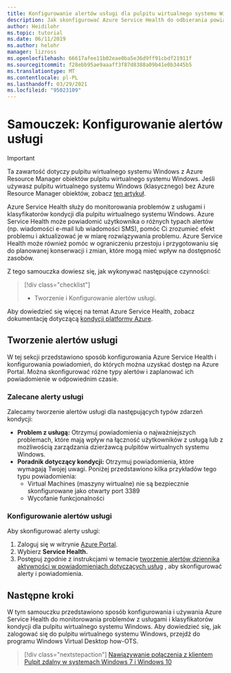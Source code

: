 ```yaml
---
title: Konfigurowanie alertów usługi dla pulpitu wirtualnego systemu Windows — Azure
description: Jak skonfigurować Azure Service Health do odbierania powiadomień usługi dla pulpitu wirtualnego systemu Windows.
author: Heidilohr
ms.topic: tutorial
ms.date: 06/11/2019
ms.author: helohr
manager: lizross
ms.openlocfilehash: 66617afee11b02eae0ba5e36d9ff91cbdf21911f
ms.sourcegitcommit: f28ebb95ae9aaaff3f87d8388a09b41e0b3445b5
ms.translationtype: MT
ms.contentlocale: pl-PL
ms.lasthandoff: 03/29/2021
ms.locfileid: "95023109"
---
```

# <a name="tutorial-set-up-service-alerts"></a>Samouczek: Konfigurowanie alertów usługi

>[!IMPORTANT]
>Ta zawartość dotyczy pulpitu wirtualnego systemu Windows z Azure Resource Manager obiektów pulpitu wirtualnego systemu Windows. Jeśli używasz pulpitu wirtualnego systemu Windows (klasycznego) bez Azure Resource Manager obiektów, zobacz [ten artykuł](./virtual-desktop-fall-2019/set-up-service-alerts-2019.md).

Azure Service Health służy do monitorowania problemów z usługami i klasyfikatorów kondycji dla pulpitu wirtualnego systemu Windows. Azure Service Health może powiadomić użytkownika o różnych typach alertów (np. wiadomości e-mail lub wiadomości SMS), pomóc Ci zrozumieć efekt problemu i aktualizować je w miarę rozwiązywania problemu. Azure Service Health może również pomóc w ograniczeniu przestoju i przygotowaniu się do planowanej konserwacji i zmian, które mogą mieć wpływ na dostępność zasobów.

Z tego samouczka dowiesz się, jak wykonywać następujące czynności:

> [!div class="checklist"]
> * Tworzenie i Konfigurowanie alertów usługi.

Aby dowiedzieć się więcej na temat Azure Service Health, zobacz dokumentację dotyczącą [kondycji platformy Azure](../service-health/index.yml).

## <a name="create-service-alerts"></a>Tworzenie alertów usługi

W tej sekcji przedstawiono sposób konfigurowania Azure Service Health i konfigurowania powiadomień, do których można uzyskać dostęp na Azure Portal. Można skonfigurować różne typy alertów i zaplanować ich powiadomienie w odpowiednim czasie.

### <a name="recommended-service-alerts"></a>Zalecane alerty usługi

Zalecamy tworzenie alertów usługi dla następujących typów zdarzeń kondycji:

- **Problem z usługą:** Otrzymuj powiadomienia o najważniejszych problemach, które mają wpływ na łączność użytkowników z usługą lub z możliwością zarządzania dzierżawcą pulpitów wirtualnych systemu Windows.
- **Poradnik dotyczący kondycji:** Otrzymuj powiadomienia, które wymagają Twojej uwagi. Poniżej przedstawiono kilka przykładów tego typu powiadomienia:
    - Virtual Machines (maszyny wirtualne) nie są bezpiecznie skonfigurowane jako otwarty port 3389
    - Wycofanie funkcjonalności

### <a name="configure-service-alerts"></a>Konfigurowanie alertów usługi

Aby skonfigurować alerty usługi:

1. Zaloguj się w witrynie [Azure Portal](https://portal.azure.com/).
2. Wybierz **Service Health.**
3. Postępuj zgodnie z instrukcjami w temacie [tworzenie alertów dziennika aktywności w powiadomieniach dotyczących usług](../service-health/alerts-activity-log-service-notifications-portal.md?toc=%2fazure%2fservice-health%2ftoc.json) , aby skonfigurować alerty i powiadomienia.

## <a name="next-steps"></a>Następne kroki

W tym samouczku przedstawiono sposób konfigurowania i używania Azure Service Health do monitorowania problemów z usługami i klasyfikatorów kondycji dla pulpitu wirtualnego systemu Windows. Aby dowiedzieć się, jak zalogować się do pulpitu wirtualnego systemu Windows, przejdź do programu Windows Virtual Desktop how-OTS.

> [!div class="nextstepaction"]
> [Nawiązywanie połączenia z klientem Pulpit zdalny w systemach Windows 7 i Windows 10](./connect-windows-7-10.md)